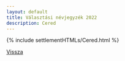 ```yaml
---
layout: default
title: Választási névjegyzék 2022
description: Cered
---
```


{% include settlementHTMLs/Cered.html %}

[Vissza](./)
